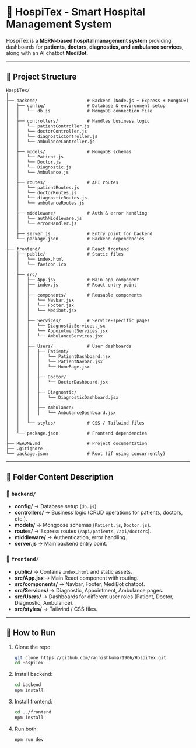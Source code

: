 # 🏥 HospiTex - Smart Hospital Management System

HospiTex is a **MERN-based hospital management system** providing dashboards for **patients, doctors, diagnostics, and ambulance services**, along with an AI chatbot **MediBot**.

---

## 📂 Project Structure

```
HospiTex/
│
├── backend/                   # Backend (Node.js + Express + MongoDB)
│   ├── config/                # Database & environment setup
│   │   └── db.js              # MongoDB connection file
│   │
│   ├── controllers/           # Handles business logic
│   │   └── patientController.js
│   │   └── doctorController.js
│   │   └── diagnosticController.js
│   │   └── ambulanceController.js
│   │
│   ├── models/                # MongoDB schemas
│   │   └── Patient.js
│   │   └── Doctor.js
│   │   └── Diagnostic.js
│   │   └── Ambulance.js
│   │
│   ├── routes/                # API routes
│   │   └── patientRoutes.js
│   │   └── doctorRoutes.js
│   │   └── diagnosticRoutes.js
│   │   └── ambulanceRoutes.js
│   │
│   ├── middleware/            # Auth & error handling
│   │   └── authMiddleware.js
│   │   └── errorHandler.js
│   │
│   ├── server.js              # Entry point for backend
│   └── package.json           # Backend dependencies
│
├── frontend/                  # React frontend
│   ├── public/                # Static files
│   │   └── index.html
│   │   └── favicon.ico
│   │
│   ├── src/                   
│   │   ├── App.jsx            # Main app component
│   │   ├── index.js           # React entry point
│   │   │
│   │   ├── components/        # Reusable components
│   │   │   └── Navbar.jsx
│   │   │   └── Footer.jsx
│   │   │   └── Medibot.jsx
│   │   │
│   │   ├── Services/          # Service-specific pages
│   │   │   └── DiagnosticServices.jsx
│   │   │   └── AppointmentServices.jsx
│   │   │   └── AmbulanceServices.jsx
│   │   │
│   │   ├── Users/             # User dashboards
│   │   │   ├── Patient/
│   │   │   │   └── PatientDashboard.jsx
│   │   │   │   └── PatientNavbar.jsx
│   │   │   │   └── HomePage.jsx
│   │   │   │
│   │   │   ├── Doctor/
│   │   │   │   └── DoctorDashboard.jsx
│   │   │   │
│   │   │   ├── Diagnostic/
│   │   │   │   └── DiagnosticDashboard.jsx
│   │   │   │
│   │   │   ├── Ambulance/
│   │   │   │   └── AmbulanceDashboard.jsx
│   │   │
│   │   └── styles/            # CSS / Tailwind files
│   │
│   └── package.json           # Frontend dependencies
│
├── README.md                  # Project documentation
├── .gitignore
└── package.json               # Root (if using concurrently)
```

---

## 📜 Folder Content Description

### 🔹 `backend/`

* **config/** → Database setup (`db.js`).
* **controllers/** → Business logic (CRUD operations for patients, doctors, etc.).
* **models/** → Mongoose schemas (`Patient.js`, `Doctor.js`).
* **routes/** → Express routes (`/api/patients`, `/api/doctors`).
* **middleware/** → Authentication, error handling.
* **server.js** → Main backend entry point.

### 🔹 `frontend/`

* **public/** → Contains `index.html` and static assets.
* **src/App.jsx** → Main React component with routing.
* **src/components/** → Navbar, Footer, MediBot chatbot.
* **src/Services/** → Diagnostic, Appointment, Ambulance pages.
* **src/Users/** → Dashboards for different user roles (Patient, Doctor, Diagnostic, Ambulance).
* **src/styles/** → Tailwind / CSS files.

---

## 🚀 How to Run

1. Clone the repo:

   ```bash
   git clone https://github.com/rajnishkumar1906/HospiTex.git
   cd HospiTex
   ```

2. Install backend:

   ```bash
   cd backend
   npm install
   ```

3. Install frontend:

   ```bash
   cd ../frontend
   npm install
   ```

4. Run both:

   ```bash
   npm run dev
   ```